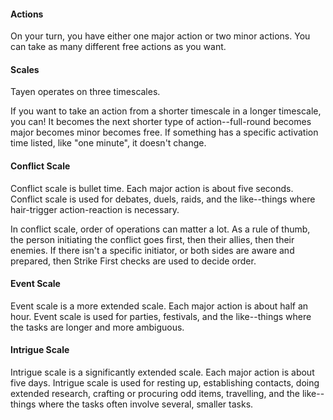 #### Actions
On your turn, you have either one major action or two minor actions. You can take as many different free actions as you want.

#### Scales
Tayen operates on three timescales.

If you want to take an action from a shorter timescale in a longer timescale, you can! It becomes the next shorter type of action--full-round becomes major becomes minor becomes free. If something has a specific activation time listed, like "one minute", it doesn't change.

#### Conflict Scale
Conflict scale is bullet time. Each major action is about five seconds. Conflict scale is used for debates, duels, raids, and the like--things where hair-trigger action-reaction is necessary.

In conflict scale, order of operations can matter a lot. As a rule of thumb, the person initiating the conflict goes first, then their allies, then their enemies. If there isn't a specific initiator, or both sides are aware and prepared, then Strike First checks are used to decide order.

#### Event Scale
Event scale is a more extended scale. Each major action is about half an hour. Event scale is used for parties, festivals, and the like--things where the tasks are longer and more ambiguous.

#### Intrigue Scale
Intrigue scale is a significantly extended scale. Each major action is about five days. Intrigue scale is used for resting up, establishing contacts, doing extended research, crafting or procuring odd items, travelling, and the like--things where the tasks often involve several, smaller tasks.
